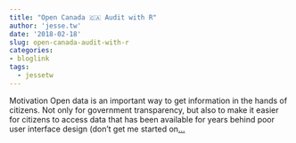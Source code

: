 ```yaml
---
title: "Open Canada 🇨🇦 Audit with R"
author: 'jesse.tw'
date: '2018-02-18'
slug: open-canada-audit-with-r
categories:
- bloglink
tags:
  - jessetw
---
```


Motivation Open data is an important way to get information in the hands of citizens. Not only for government transparency, but also to make it easier for citizens to access data that has been available for years behind poor user interface design (don’t get me started on[... <i class="fas fa-external-link-alt"></i>](https://jesse.tw/post/open-canada-audit/)

